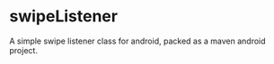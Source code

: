 swipeListener
=============

A simple swipe listener class for android, packed as a maven android project.
